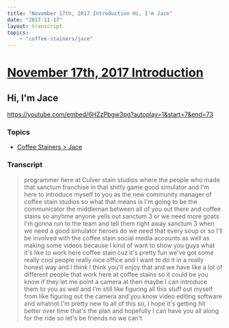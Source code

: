 ```yaml
---
title: "November 17th, 2017 Introduction Hi, I'm Jace"
date: "2017-11-17"
layout: transcript
topics:
    - "coffee-stainers/jace"
---
```

# [November 17th, 2017 Introduction](../2017-11-17.md)
## Hi, I'm Jace
https://youtube.com/embed/6HZzPbgw3pg?autoplay=1&start=7&end=73

### Topics
* [Coffee Stainers > Jace](../topics/coffee-stainers/jace.md)

### Transcript

> programmer here at Culver stain studios where the people who made that sanctum franchise in that shitty game good simulator and I'm here to introduce myself to you as the new community manager of coffee stain studios so what that means is I'm going to be the communicator the middleman between all of you out there and coffee stains so anytime anyone yells out sanctum 3 or we need more goats I'm gonna run to the team and tell them right away sanctum 3 when we need a good simulator heroes do we need that every soup or so I'll be involved with the coffee stain social media accounts as well as making some videos because I kind of want to show you guys what it's like to work here coffee stain cuz it's pretty fun we've got some really cool people really nice office and I want to do it in a really honest way and I think I think you'll enjoy that and we have like a lot of different people that work here at coffee stains so it could be you know if they let me point a camera at then maybe I can introduce them to you as well and I'm still like figuring all this stuff out myself from like figuring out the camera and you know video editing software and whatnot I'm pretty new to all of this so, I hope it's getting hit better over time that's the plan and hopefully I can have you all along for the ride so let's be friends no we can't
